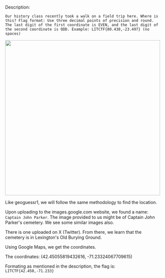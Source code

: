 Description:

`Our history class recently took a walk on a field trip here. Where is this? Flag format: Use three decimal points of precision and round. The last digit of the first coordinate is EVEN, and the last digit of the second coordinate is ODD. Example: LITCTF{80.438,-23.497} (no spaces)`

<img src="https://github.com/user-attachments/assets/d92fa990-b902-4072-81a5-c7effcf758fa" width="500" height="500">

Like geoguessr1, we will follow the same methodology to find the location.

Upon uploading to the images.google.com website, we found a name: `Captain John Parker`. The image provided to us might be of Captain John Parker's cemetery. We see some similar images also.

There is one uploaded on X (Twitter). From there, we learn that the cemetery is in Lexington's Old Burying Ground.

Using Google Maps, we get the coordinates.

The coordinates: (42.45055819432616, -71.23324067709615)

Formating as mentioned in the description, the flag is: `LITCTF{42.450,-71.233}`
